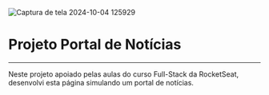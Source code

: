 ![Captura de tela 2024-10-04 125929](https://github.com/user-attachments/assets/0ab613a2-0e0a-409f-945e-ecbf02accd45)

<h1>Projeto Portal de Notícias</h1>
<hr>
<p>Neste projeto apoiado pelas aulas do curso Full-Stack da RocketSeat, desenvolvi esta página simulando um portal de notícias.</p>
